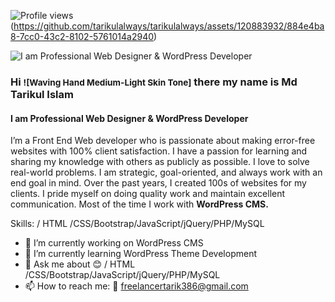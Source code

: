 ![Profile views](https://gpvc.arturio.dev/tarikulalways)  (https://github.com/tarikulalways/tarikulalways/assets/120883932/884e4ba8-7cc0-43c2-8102-5761014a2940)


![I am Professional Web Designer & WordPress Developer](https://media.licdn.com/dms/image/D5616AQGimUqBJaOgZQ/profile-displaybackgroundimage-shrink_350_1400/0/1666080316502?e=1677110400&v=beta&t=0A7kcGF9GRca7ZvsRZB8sT2p7hhn3h26-TFO9awHxNs)

### Hi <small>![Waving Hand Medium-Light Skin Tone]</small> there  my name is Md Tarikul Islam
#### I am Professional Web Designer & WordPress Developer

<p>I’m a Front End Web developer who is passionate about making error-free websites with 100% client satisfaction. I have a passion for learning and sharing my knowledge with others as publicly as possible. I love to solve real-world problems. I am strategic, goal-oriented, and always work with an end goal in mind. Over the past years, I created 100s of websites for my clients. I pride myself on doing quality work and maintain excellent communication. Most of the time I work with <b>WordPress CMS.</b></p>

Skills: / HTML /CSS/Bootstrap/JavaScript/jQuery/PHP/MySQL

- 🔭 I’m currently working on WordPress CMS 
- 🌱 I’m currently learning WordPress Theme Development 
- 💬 Ask me about 😊 / HTML /CSS/Bootstrap/JavaScript/jQuery/PHP/MySQL 
- 📫 How to reach me: 🤙 freelancertarik386@gmail.com 
